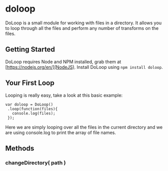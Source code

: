# doloop

DoLoop is a small module for working with files in a directory.  It allows you to
loop through all the files and perform any number of transforms on the files.

## Getting Started
DoLoop requires Node and NPM installed, grab them at [https://nodejs.org/en/](NodeJS).
Install DoLoop using `npm install doloop`.

## Your First Loop
Looping is really easy, take a look at this basic example:

    var doloop = DoLoop()
     .loop(function(files){
       console.log(files);
     });

Here we are simply looping over all the files in the current directory and we are using
console.log to print the array of file names.

## Methods
### changeDirectory( path )
